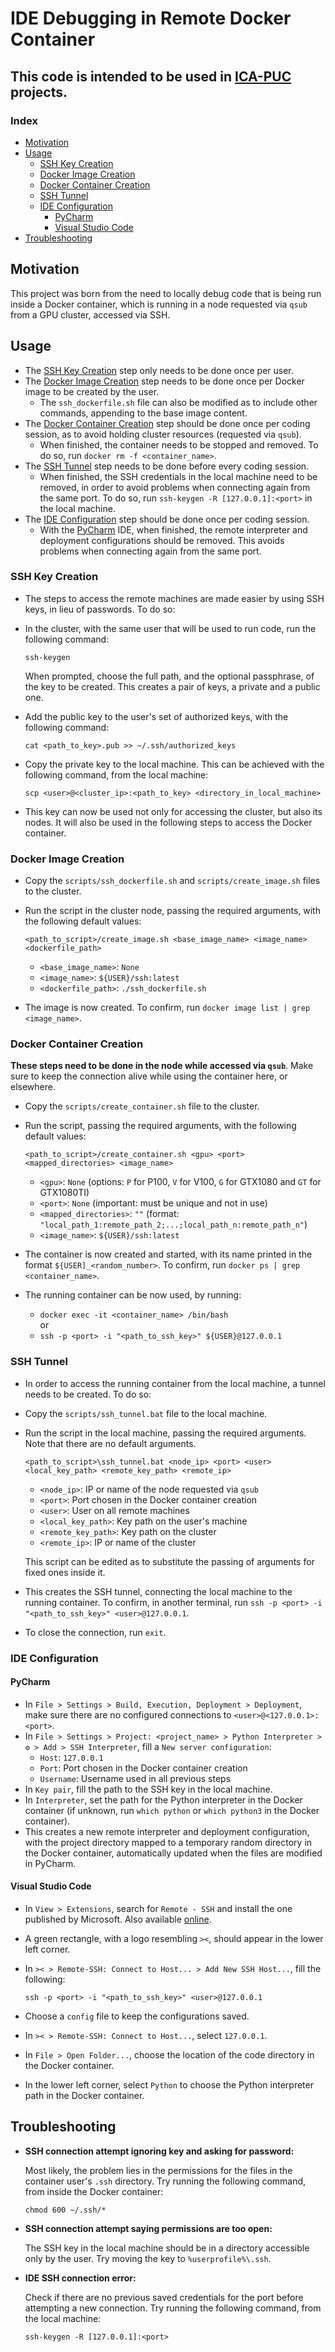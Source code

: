 # IDE Debugging in Remote Docker Container

## This code is intended to be used in [ICA-PUC](https://github.com/ICA-PUC) projects.

### Index

- [Motivation](#motivation)
- [Usage](#usage)
  - [SSH Key Creation](#ssh-key-creation)
  - [Docker Image Creation](#docker-image-creation)
  - [Docker Container Creation](#docker-container-creation)  
  - [SSH Tunnel](#ssh-tunnel)
  - [IDE Configuration](#ide-configuration)
    - [PyCharm](#pycharm)
    - [Visual Studio Code](#visual-studio-code)
- [Troubleshooting](#troubleshooting)

## Motivation

This project was born from the need to locally debug code that is being run inside a Docker container, which is running in a node requested via `qsub` from a GPU cluster, accessed via SSH.

## Usage

- The [SSH Key Creation](#ssh-key-creation) step only needs to be done once per user.
- The [Docker Image Creation](#docker-image-creation) step needs to be done once per Docker image to be created by the user. 
  - The `ssh_dockerfile.sh` file can also be modified as to include other commands, appending to the base image content.
- The [Docker Container Creation](#docker-container-creation) step should be done once per coding session, as to avoid holding cluster resources (requested via `qsub`). 
  - When finished, the container needs to be stopped and removed. To do so, run `docker rm -f <container_name>`.
- The [SSH Tunnel](#ssh-tunnel) step needs to be done before every coding session.
  - When finished, the SSH credentials in the local machine need to be removed, in order to avoid problems when connecting again from the same port. To do so, run `ssh-keygen -R [127.0.0.1]:<port>` in the local machine.
- The [IDE Configuration](#ide-configuration) step should be done once per coding session.
  - With the [PyCharm](#pycharm) IDE, when finished, the remote interpreter and deployment configurations should be removed. This avoids problems when connecting again from the same port.

### SSH Key Creation

- The steps to access the remote machines are made easier by using SSH keys, in lieu of passwords. To do so:
- In the cluster, with the same user that will be used to run code, run the following command:
  
  ```
  ssh-keygen
  ``` 
  
  When prompted, choose the full path, and the optional passphrase, of the key to be created. This creates a pair of keys, a private and a public one.
   
- Add the public key to the user's set of authorized keys, with the following command:

  ```
  cat <path_to_key>.pub >> ~/.ssh/authorized_keys
  ```

- Copy the private key to the local machine. This can be achieved with the following command, from the local machine:

  ```
  scp <user>@<cluster_ip>:<path_to_key> <directory_in_local_machine>
  ```  

- This key can now be used not only for accessing the cluster, but also its nodes. It will also be used in the following steps to access the Docker container.

### Docker Image Creation

- Copy the `scripts/ssh_dockerfile.sh` and `scripts/create_image.sh` files to the cluster.
- Run the script in the cluster node, passing the required arguments, with the following default values:
  
  ```
  <path_to_script>/create_image.sh <base_image_name> <image_name> <dockerfile_path>
  ```
  
  - `<base_image_name>`: `None`
  - `<image_name>`: `${USER}/ssh:latest`
  - `<dockerfile_path>`: `./ssh_dockerfile.sh`    

- The image is now created. To confirm, run `docker image list | grep <image_name>`.
  
### Docker Container Creation   

**These steps need to be done in the node while accessed via `qsub`**. Make sure to keep the connection alive while using the container here, or elsewhere.

- Copy the `scripts/create_container.sh` file to the cluster.
- Run the script, passing the required arguments, with the following default values:
  
  ```
  <path_to_script>/create_container.sh <gpu> <port> <mapped_directories> <image_name>
  ```
  
  - `<gpu>`: `None` (options: `P` for P100, `V` for V100, `G` for GTX1080 and `GT` for GTX1080TI)
  - `<port>`: `None` (important: must be unique and not in use)
  - `<mapped_directories>`: `""` (format: `"local_path_1:remote_path_2;...;local_path_n:remote_path_n"`)
  - `<image_name>`: `${USER}/ssh:latest`
  
- The container is now created and started, with its name printed in the format `${USER]_<random_number>`. To confirm, run `docker ps | grep <container_name>`.
- The running container can be now used, by running:
  - `docker exec -it <container_name> /bin/bash`  
    or  
  - `ssh -p <port> -i "<path_to_ssh_key>" ${USER}@127.0.0.1`

### SSH Tunnel

- In order to access the running container from the local machine, a tunnel needs to be created. To do so:
- Copy the `scripts/ssh_tunnel.bat` file to the local machine.
- Run the script in the local machine, passing the required arguments. Note that there are no default arguments.
  
  ```
  <path_to_script>\ssh_tunnel.bat <node_ip> <port> <user> <local_key_path> <remote_key_path> <remote_ip>
  ```
  - `<node_ip>`: IP or name of the node requested via `qsub`
  - `<port>`: Port chosen in the Docker container creation
  - `<user>`: User on all remote machines
  - `<local_key_path>`: Key path on the user's machine
  - `<remote_key_path>`: Key path on the cluster
  - `<remote_ip>`: IP or name of the cluster

  This script can be edited as to substitute the passing of arguments for fixed ones inside it.

- This creates the SSH tunnel, connecting the local machine to the running container. To confirm, in another terminal, run `ssh -p <port> -i "<path_to_ssh_key>" <user>@127.0.0.1`.  
- To close the connection, run `exit`.

### IDE Configuration

#### PyCharm

- In `File > Settings > Build, Execution, Deployment > Deployment`, make sure there are no configured connections to `<user>@<127.0.0.1>:<port>`.
- In `File > Settings > Project: <project_name> > Python Interpreter > ⚙ > Add > SSH Interpreter`, fill a `New server configuration`:
  - `Host`: `127.0.0.1`
  - `Port`: Port chosen in the Docker container creation
  - `Username`: Username used in all previous steps
- In `Key pair`, fill the path to the SSH key in the local machine.
- In `Interpreter`, set the path for the Python interpreter in the Docker container (if unknown, run `which python` or `which python3` in the Docker container).
- This creates a new remote interpreter and deployment configuration, with the project directory mapped to a temporary random directory in the Docker container, automatically updated when the files are modified in PyCharm.

#### Visual Studio Code

- In `View > Extensions`, search for `Remote - SSH` and install the one published by Microsoft. Also available [online](https://marketplace.visualstudio.com/items?itemName=ms-vscode-remote.remote-ssh).
- A green rectangle, with a logo resembling `><`, should appear in the lower left corner.
- In `>< > Remote-SSH: Connect to Host... > Add New SSH Host...`, fill the following:
  
  ```
  ssh -p <port> -i "<path_to_ssh_key>" <user>@127.0.0.1
  ```
 
- Choose a `config` file to keep the configurations saved.
- In `>< > Remote-SSH: Connect to Host...`, select `127.0.0.1`.
- In `File > Open Folder...`, choose the location of the code directory in the Docker container.
- In the lower left corner, select `Python` to choose the Python interpreter path in the Docker container.

## Troubleshooting

- **SSH connection attempt ignoring key and asking for password:**  
  
  Most likely, the problem lies in the permissions for the files in the container user's `.ssh` directory. Try running the following command, from inside the Docker container:
  
  ```
  chmod 600 ~/.ssh/*
  ```

- **SSH connection attempt saying permissions are too open:**  
  
  The SSH key in the local machine should be in a directory accessible only by the user. Try moving the key to `%userprofile%\.ssh`.

- **IDE SSH connection error:**

  Check if there are no previous saved credentials for the port before attempting a new connection. Try running the following command, from the local machine:
  
  ```
  ssh-keygen -R [127.0.0.1]:<port>
  ```
